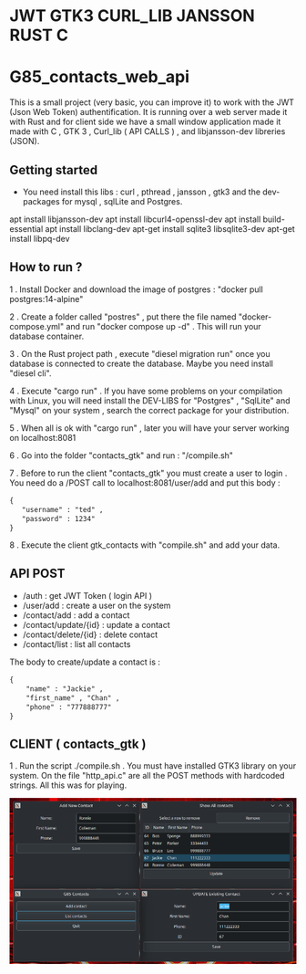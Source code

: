 # JWT GTK3 CURL_LIB JANSSON RUST C

# G85_contacts_web_api

This is a small project (very basic, you can improve it) to work with the JWT (Json Web Token) authentification. It is running over a web server made it with Rust and for client side we have a small window application made it made with C , GTK 3 , Curl_lib ( API CALLS ) , and libjansson-dev libreries (JSON).

## Getting started

- You need install this libs : curl , pthread , jansson , gtk3 and the dev-packages for mysql , sqlLite and Postgres.

apt install libjansson-dev
apt install libcurl4-openssl-dev
apt install build-essential
apt install libclang-dev
apt-get install sqlite3 libsqlite3-dev
apt-get install libpq-dev



## How to run ? 

1 . Install Docker and download the image of postgres : "docker pull postgres:14-alpine"

2 . Create a folder called "postres" , put there the file named "docker-compose.yml" and run "docker compose up -d" .   This will run your database container.

3 . On the Rust project path , execute "diesel migration run" once you database is connected to create the database. Maybe you need 
    install "diesel cli".

4 . Execute "cargo run" . If you have some problems on your compilation with Linux, you will need
    install  the DEV-LIBS for "Postgres" , "SqlLite" and "Mysql" on your system , search the correct package for your distribution.

5 . When all is ok with "cargo run" , later you will have your server working on localhost:8081

6 . Go into the folder "contacts_gtk" and run : "/compile.sh"

7 . Before to run the client "contacts_gtk" you must create a user to login . You need do a /POST call to
    localhost:8081/user/add and put this body :

    { 
       "username" : "ted" ,
       "password" : 1234"
    }

8 . Execute the client gtk_contacts with "compile.sh" and add your data.   

## API POST

- /auth : get JWT Token ( login API )
- /user/add : create a user on the system
- /contact/add : add a contact
- /contact/update/{id} : update a contact
- /contact/delete/{id} : delete contact
- /contact/list : list all contacts

The body to create/update a contact is :

    {
        "name" : "Jackie" ,
        "first_name" , "Chan" ,
        "phone" : "777888777"
    }


## CLIENT ( contacts_gtk )

1 . Run the script ./compile.sh . You must have installed GTK3 library on your system. On the file
    "http_api.c" are all the POST methods with hardcoded strings. All this was for playing.



![fibob](https://github.com/tsw1985/G85_Contacts_API/blob/main/main_screen.png)
